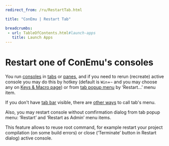 ```yaml
---
redirect_from: /ru/RestartTab.html

title: "ConEmu | Restart Tab"

breadcrumbs:
 - url: TableOfContents.html#launch-apps
   title: Launch Apps
---
```


# Restart one of ConEmu's consoles

You run [consoles](ConsoleApplication.md) in [tabs](TabBar.md) or [panes](SplitScreen.html),
and if you need to rerun (recreate) active console you may do this
by hotkey (default is `Win`+`~` and you may choose any on [Keys & Macro page](SettingsHotkeys.md))
or from [tab popup menu](TabMenu.html) by ‘Restart...’ menu item.

If you don't have [tab bar](TabBar.html) visible,
there are [other ways](TabMenu.html) to call tab's menu.

Also, you may restart console without comfirmation dialog from tab popup menu:
‘Restart’ and ‘Restart as Admin’ menu items.

This feature allows to reuse root command,
for example restart your project compilation (on some build errors)
or close (‘Terminate’ button in Restart dialog) active console.

